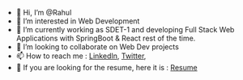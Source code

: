 - 👋 Hi, I’m @Rahul
- 👀 I’m interested in Web Development
- 🌱 I’m currently working as SDET-1 and developing Full Stack Web Applications with SpringBoot & React rest of the time.
- 💞️ I’m looking to collaborate on Web Dev projects
- 📫 How to reach me : [LinkedIn](https://www.linkedin.com/in/heyrmi/), [Twitter](https://twitter.com/hey_rmi), 
- 📝 If you are looking for the resume, here it is : [Resume](https://github.com/heyrmi/Resume)

<!---
heyrmi/heyrmi is a ✨ special ✨ repository because its `README.md` (this file) appears on your GitHub profile.
You can click the Preview link to take a look at your changes.
--->
